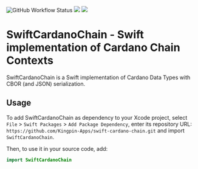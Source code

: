![GitHub Workflow Status](https://github.com/Kingpin-Apps/swift-cardano-chain/actions/workflows/swift.yml/badge.svg)
[![](https://img.shields.io/endpoint?url=https%3A%2F%2Fswiftpackageindex.com%2Fapi%2Fpackages%2FKingpin-Apps%2Fswift-cardano-chain%2Fbadge%3Ftype%3Dswift-versions)](https://swiftpackageindex.com/Kingpin-Apps/swift-cardano-chain)
[![](https://img.shields.io/endpoint?url=https%3A%2F%2Fswiftpackageindex.com%2Fapi%2Fpackages%2FKingpin-Apps%2Fswift-cardano-chain%2Fbadge%3Ftype%3Dplatforms)](https://swiftpackageindex.com/Kingpin-Apps/swift-cardano-chain)

# SwiftCardanoChain - Swift implementation of Cardano Chain Contexts

SwiftCardanoChain is a Swift implementation of Cardano Data Types with CBOR (and JSON) serialization.

## Usage
To add SwiftCardanoChain as dependency to your Xcode project, select `File` > `Swift Packages` > `Add Package Dependency`, enter its repository URL: `https://github.com/Kingpin-Apps/swift-cardano-chain.git` and import `SwiftCardanoChain`.

Then, to use it in your source code, add:

```swift
import SwiftCardanoChain
```
